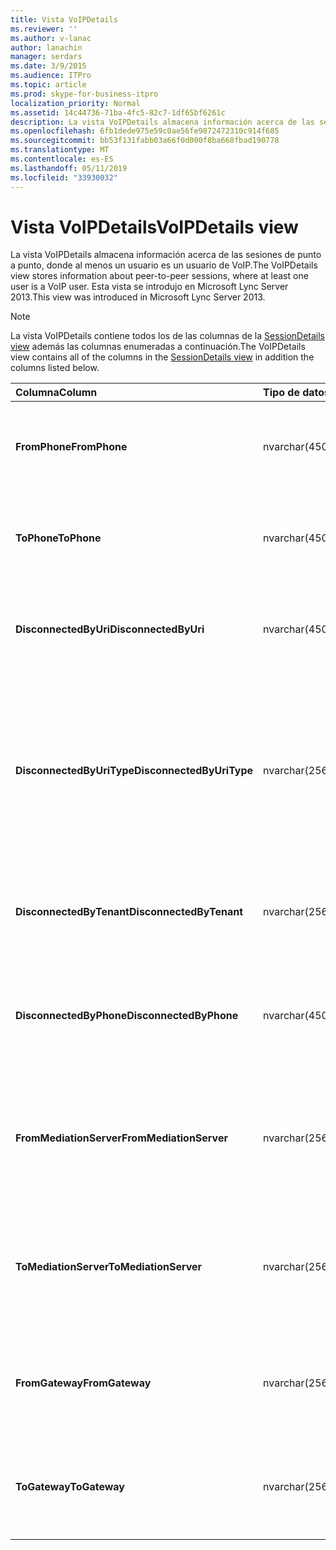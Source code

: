 ```yaml
---
title: Vista VoIPDetails
ms.reviewer: ''
ms.author: v-lanac
author: lanachin
manager: serdars
ms.date: 3/9/2015
ms.audience: ITPro
ms.topic: article
ms.prod: skype-for-business-itpro
localization_priority: Normal
ms.assetid: 14c44736-71ba-4fc5-82c7-1df65bf6261c
description: La vista VoIPDetails almacena información acerca de las sesiones de punto a punto, donde al menos un usuario es un usuario de VoIP. Esta vista se introdujo en Microsoft Lync Server 2013.
ms.openlocfilehash: 6fb1dede975e59c0ae56fe9872472310c914f685
ms.sourcegitcommit: bb53f131fabb03a66f0d000f8ba668fbad190778
ms.translationtype: MT
ms.contentlocale: es-ES
ms.lasthandoff: 05/11/2019
ms.locfileid: "33930032"
---
```

# <a name="voipdetails-view"></a><span data-ttu-id="a5867-104">Vista VoIPDetails</span><span class="sxs-lookup"><span data-stu-id="a5867-104">VoIPDetails view</span></span>
 
<span data-ttu-id="a5867-105">La vista VoIPDetails almacena información acerca de las sesiones de punto a punto, donde al menos un usuario es un usuario de VoIP.</span><span class="sxs-lookup"><span data-stu-id="a5867-105">The VoIPDetails view stores information about peer-to-peer sessions, where at least one user is a VoIP user.</span></span> <span data-ttu-id="a5867-106">Esta vista se introdujo en Microsoft Lync Server 2013.</span><span class="sxs-lookup"><span data-stu-id="a5867-106">This view was introduced in Microsoft Lync Server 2013.</span></span>
  
> [!NOTE]
> <span data-ttu-id="a5867-107">La vista VoIPDetails contiene todos los de las columnas de la [SessionDetails view](sessiondetails-0.md) además las columnas enumeradas a continuación.</span><span class="sxs-lookup"><span data-stu-id="a5867-107">The VoIPDetails view contains all of the columns in the [SessionDetails view](sessiondetails-0.md) in addition the columns listed below.</span></span>
  
|<span data-ttu-id="a5867-108">**Columna**</span><span class="sxs-lookup"><span data-stu-id="a5867-108">**Column**</span></span>|<span data-ttu-id="a5867-109">**Tipo de datos**</span><span class="sxs-lookup"><span data-stu-id="a5867-109">**Data Type**</span></span>|<span data-ttu-id="a5867-110">**Detalles**</span><span class="sxs-lookup"><span data-stu-id="a5867-110">**Details**</span></span>|
|:-----|:-----|:-----|
|<span data-ttu-id="a5867-111">**FromPhone**</span><span class="sxs-lookup"><span data-stu-id="a5867-111">**FromPhone**</span></span> <br/> |<span data-ttu-id="a5867-112">nvarchar(450)</span><span class="sxs-lookup"><span data-stu-id="a5867-112">nvarchar(450)</span></span>  <br/> |<span data-ttu-id="a5867-113">URI de teléfono del usuario que inició la sesión.</span><span class="sxs-lookup"><span data-stu-id="a5867-113">Phone URI of the user who started the session.</span></span>  <br/> |
|<span data-ttu-id="a5867-114">**ToPhone**</span><span class="sxs-lookup"><span data-stu-id="a5867-114">**ToPhone**</span></span> <br/> |<span data-ttu-id="a5867-115">nvarchar(450)</span><span class="sxs-lookup"><span data-stu-id="a5867-115">nvarchar(450)</span></span>  <br/> |<span data-ttu-id="a5867-116">URI de teléfono del usuario que ha iniciado la sesión.</span><span class="sxs-lookup"><span data-stu-id="a5867-116">Phone URI of the user who joined the session.</span></span>  <br/> |
|<span data-ttu-id="a5867-117">**DisconnectedByUri**</span><span class="sxs-lookup"><span data-stu-id="a5867-117">**DisconnectedByUri**</span></span> <br/> |<span data-ttu-id="a5867-118">nvarchar(450)</span><span class="sxs-lookup"><span data-stu-id="a5867-118">nvarchar(450)</span></span>  <br/> |<span data-ttu-id="a5867-119">URI del usuario que ha desconectado la sesión.</span><span class="sxs-lookup"><span data-stu-id="a5867-119">URI of the user who disconnected the session.</span></span>  <br/> |
|<span data-ttu-id="a5867-120">**DisconnectedByUriType**</span><span class="sxs-lookup"><span data-stu-id="a5867-120">**DisconnectedByUriType**</span></span> <br/> |<span data-ttu-id="a5867-121">nvarchar(256)</span><span class="sxs-lookup"><span data-stu-id="a5867-121">nvarchar(256)</span></span>  <br/> |<span data-ttu-id="a5867-122">Tipo de URI del usuario que ha desconectado la sesión.</span><span class="sxs-lookup"><span data-stu-id="a5867-122">Type of URI of the user who disconnected the session.</span></span> <span data-ttu-id="a5867-123">Consulte la [tabla UriTypes](uritypes.md) para obtener más información.</span><span class="sxs-lookup"><span data-stu-id="a5867-123">See the [UriTypes table](uritypes.md) for more information.</span></span> <br/> |
|<span data-ttu-id="a5867-124">**DisconnectedByTenant**</span><span class="sxs-lookup"><span data-stu-id="a5867-124">**DisconnectedByTenant**</span></span> <br/> |<span data-ttu-id="a5867-125">nvarchar(256)</span><span class="sxs-lookup"><span data-stu-id="a5867-125">nvarchar(256)</span></span>  <br/> |<span data-ttu-id="a5867-126">Inquilino del usuario que ha desconectado la sesión.</span><span class="sxs-lookup"><span data-stu-id="a5867-126">Tenant of the user who disconnected the session.</span></span>  <br/> |
|<span data-ttu-id="a5867-127">**DisconnectedByPhone**</span><span class="sxs-lookup"><span data-stu-id="a5867-127">**DisconnectedByPhone**</span></span> <br/> |<span data-ttu-id="a5867-128">nvarchar(450)</span><span class="sxs-lookup"><span data-stu-id="a5867-128">nvarchar(450)</span></span>  <br/> |<span data-ttu-id="a5867-129">URI de teléfono del usuario que ha desconectado la sesión.</span><span class="sxs-lookup"><span data-stu-id="a5867-129">Phone URI of the user who disconnected the session.</span></span>  <br/> |
|<span data-ttu-id="a5867-130">**FromMediationServer**</span><span class="sxs-lookup"><span data-stu-id="a5867-130">**FromMediationServer**</span></span> <br/> |<span data-ttu-id="a5867-131">nvarchar(256)</span><span class="sxs-lookup"><span data-stu-id="a5867-131">nvarchar(256)</span></span>  <br/> |<span data-ttu-id="a5867-132">Servidor de mediación usado por el usuario que inició la sesión.</span><span class="sxs-lookup"><span data-stu-id="a5867-132">Mediation Server used by the user who started the session.</span></span>  <br/> |
|<span data-ttu-id="a5867-133">**ToMediationServer**</span><span class="sxs-lookup"><span data-stu-id="a5867-133">**ToMediationServer**</span></span> <br/> |<span data-ttu-id="a5867-134">nvarchar(256)</span><span class="sxs-lookup"><span data-stu-id="a5867-134">nvarchar(256)</span></span>  <br/> |<span data-ttu-id="a5867-135">Servidor de mediación usado por el usuario que ha iniciado la sesión.</span><span class="sxs-lookup"><span data-stu-id="a5867-135">Mediation Server used by the user who joined the session.</span></span>  <br/> |
|<span data-ttu-id="a5867-136">**FromGateway**</span><span class="sxs-lookup"><span data-stu-id="a5867-136">**FromGateway**</span></span> <br/> |<span data-ttu-id="a5867-137">nvarchar(256)</span><span class="sxs-lookup"><span data-stu-id="a5867-137">nvarchar(256)</span></span>  <br/> |<span data-ttu-id="a5867-138">Puerta de enlace usada por el usuario que inició la sesión.</span><span class="sxs-lookup"><span data-stu-id="a5867-138">Gateway used by the user who started the session.</span></span>  <br/> |
|<span data-ttu-id="a5867-139">**ToGateway**</span><span class="sxs-lookup"><span data-stu-id="a5867-139">**ToGateway**</span></span> <br/> |<span data-ttu-id="a5867-140">nvarchar(256)</span><span class="sxs-lookup"><span data-stu-id="a5867-140">nvarchar(256)</span></span>  <br/> |<span data-ttu-id="a5867-141">Puerta de enlace usada por el usuario que ha iniciado la sesión.</span><span class="sxs-lookup"><span data-stu-id="a5867-141">Gateway used by the user who joined the session.</span></span>  <br/> |
   

